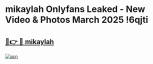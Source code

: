 # mikaylah Onlyfans Leaked - New Video & Photos March 2025 !6qjti

# <h2><a href="https://20lstl.iuczelnia.edu.pl?title=mikaylah&ref=6qjti">🔗👉 🔴 mikaylah</a></h2>

[![acn](https://github.com/user-attachments/assets/0f9c940e-d8b0-45ae-aac7-cd30a18b3e1c)](https://20lstl.iuczelnia.edu.pl?title=mikaylah&ref=6qjti)

